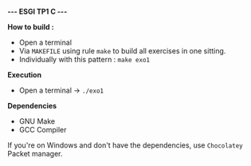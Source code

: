 **--- ESGI TP1 C ---**

**How to build :**
- Open a terminal
- Via `MAKEFILE` using rule `make` to build all exercises in one sitting.
- Individually with this pattern : `make exo1` 

**Execution**
- Open a terminal
-> `./exo1`

**Dependencies**
- GNU Make
- GCC Compiler

If you're on Windows and don't have the dependencies,
use `Chocolatey` Packet manager.
